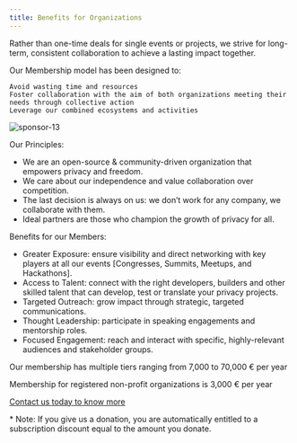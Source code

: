 ```yaml
---
title: Benefits for Organizations
---
```


Rather than one-time deals for single events or projects, we strive for long-term, consistent collaboration to achieve a lasting impact together.

Our Membership model has been designed to:

    Avoid wasting time and resources
    Foster collaboration with the aim of both organizations meeting their needs through collective action
    Leverage our combined ecosystems and activities

![sponsor-13](https://github.com/web3privacy/docs/assets/101947219/25e571c1-1f94-4f59-ad7a-a163df11da13)

Our Principles:

- We are an open-source & community-driven organization that empowers privacy and freedom.
- We care about our independence and value collaboration over competition.
- The last decision is always on us: we don’t work for any company, we collaborate with them.
- Ideal partners are those who champion the growth of privacy for all.
    
Benefits for our Members:

- Greater Exposure: ensure visibility and direct networking with key players at all our events [Congresses, Summits, Meetups, and Hackathons].
- Access to Talent: connect with the right developers, builders and other skilled talent that can develop, test or translate your privacy projects.
- Targeted Outreach: grow impact through strategic, targeted communications.
- Thought Leadership: participate in speaking engagements and mentorship roles.
- Focused Engagement: reach and interact with specific, highly-relevant audiences and stakeholder groups.


Our membership has multiple tiers ranging from 7,000 to 70,000 € per year 

Membership for registered non-profit organizations is 3,000 € per year


[Contact us today to know more](mailto:web3privacynow@protonmail.com)



\* Note: If you give us a donation, you are automatically entitled to a subscription discount equal to the amount you donate.
